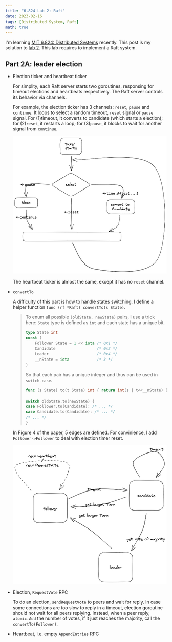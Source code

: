 ```yaml
---
title: "6.824 Lab 2: Raft"
date: 2023-02-16
tags: [Distributed System, Raft]
math: true
---
```


I'm learning [MIT 6.824: Distributed Systems](https://pdos.csail.mit.edu/6.824/) recently. This post is my solution to [lab 2](https://pdos.csail.mit.edu/6.824/labs/lab-raft.html). This lab requires to implement a Raft system.

## Part 2A: leader election

- Election ticker and heartbeat ticker

  For simplity, each Raft server starts two goroutines, responsing for timeout elections and heartbeats respectively. The Raft server controls its behavior via channels.
  
  For example, the election ticker has 3 channels: `reset`, `pause` and `continue`. It loops to select a random timeout, `reset` signal or `pause` signal. For (1)timeout, it converts to candidate (which starts a election); for (2)`reset`, it restarts a loop; for (3)`pause`, it blocks to wait for another signal from `continue`.

  ![](./ticker.excalidraw.png)

  The heartbeat ticker is almost the same, except it has no `reset` channel.

- `convertTo`

  A difficulty of this part is how to handle states switching. I define a helper function `func (rf *Raft) convertTo(s State)`.

  > To enum all possible `(oldState, newState)` pairs, I use a trick here: `State` type is defined as `int` and each state has a unique bit.
  >
  > ```go
  > type State int
  > const (
  > 	Follower State = 1 << iota /* 0x1 */
  > 	Candidate                  /* 0x2 */
  > 	Leader                     /* 0x4 */
  > 	__nState = iota            /* 3 */
  > )
  > ```
  >
  > So that each pair has a unique integer and thus can be used in `switch-case`.
  >
  > ```go
  > func (s State) to(t State) int { return int(s | t<<__nState) }
  >
  > switch oldState.to(newState) {
  > case Follower.to(Candidate): /* ... */
  > case Candidate.to(Candidate): /* ... */
  > /* ... */
  > }
  > ```

  In Figure 4 of the paper, 5 edges are defined. For convinience, I add `Follower->Follower` to deal with election timer reset.

  ![](./states_dag.excalidraw.png)

- Election, `RequestVote` RPC

  To do an election, `sendRequestVote` to peers and wait for reply. In case some connections are too slow to reply in a timeout, election goroutine should not wait for all peers replying. Instead, when a peer reply, `atomic.Add` the number of votes, if it just reaches the majority, call the `convertTo(Follower)`.

  
- Heartbeat, i.e. empty `AppendEntries` RPC
